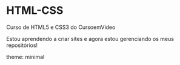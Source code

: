 # HTML-CSS
 Curso de HTML5 e CSS3 do CursoemVideo 
 
Estou aprendendo a criar sites e agora estou gerenciando os meus repositórios!

theme: minimal

